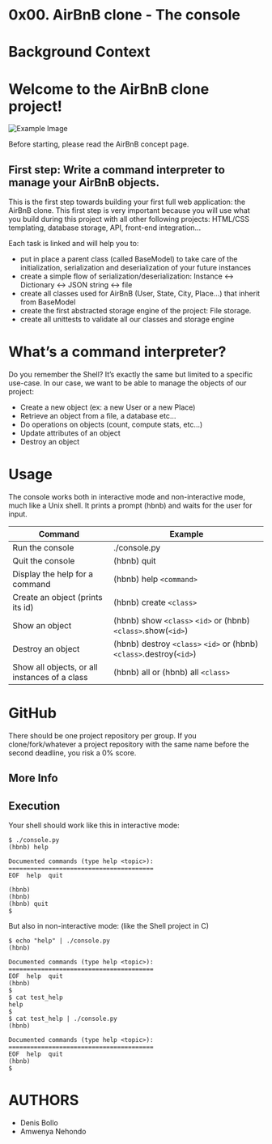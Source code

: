 # 0x00. AirBnB clone - The console
# Background Context
# Welcome to the AirBnB clone project!

![Example Image](home/vagrant/vagrant_files/airbnb.png)


Before starting, please read the AirBnB concept page.
## First step: Write a command interpreter to manage your AirBnB objects.

This is the first step towards building your first full web application: the AirBnB clone. This first step is very important because you will use what you build during this project with all other following projects: HTML/CSS templating, database storage, API, front-end integration…

Each task is linked and will help you to:
* put in place a parent class (called BaseModel) to take care of the initialization, serialization and deserialization of your future instances
* create a simple flow of serialization/deserialization: Instance <-> Dictionary <-> JSON string <-> file
* create all classes used for AirBnB (User, State, City, Place…) that inherit from BaseModel
* create the first abstracted storage engine of the project: File storage.
* create all unittests to validate all our classes and storage engine
# What’s a command interpreter?

Do you remember the Shell? It’s exactly the same but limited to a specific use-case. In our case, we want to be able to manage the objects of our project:
 * Create a new object (ex: a new User or a new Place)
 * Retrieve an object from a file, a database etc…
 * Do operations on objects (count, compute stats, etc…)
 * Update attributes of an object
 * Destroy an object
# Usage
The console works both in interactive mode and non-interactive mode, much like a Unix shell. It prints a prompt (hbnb) and waits for the user for input.

| Command | Example |
| ------- | ------- |
| Run the console | ./console.py |
| Quit the console | (hbnb) quit |
| Display the help for a command | (hbnb) help `<command>` |
| Create an object (prints its id) | (hbnb) create `<class>` |
| Show an object | (hbnb) show `<class>` `<id>` or (hbnb) `<class>`.show(`<id>`) |
| Destroy an object | (hbnb) destroy `<class>` `<id>` or (hbnb) `<class>`.destroy(`<id>`) |
| Show all objects, or all instances of a class | (hbnb) all or (hbnb) all `<class>` |


# GitHub
There should be one project repository per group. If you clone/fork/whatever a project repository with the same name before the second deadline, you risk a 0% score.

## More Info
## Execution
Your shell should work like this in interactive mode:

```
$ ./console.py
(hbnb) help

Documented commands (type help <topic>):
========================================
EOF  help  quit

(hbnb) 
(hbnb) 
(hbnb) quit
$
```
But also in non-interactive mode: (like the Shell project in C)

```
$ echo "help" | ./console.py
(hbnb)

Documented commands (type help <topic>):
========================================
EOF  help  quit
(hbnb) 
$
$ cat test_help
help
$
$ cat test_help | ./console.py
(hbnb)

Documented commands (type help <topic>):
========================================
EOF  help  quit
(hbnb) 
$

```
# AUTHORS

* Denis Bollo
* Amwenya Nehondo


